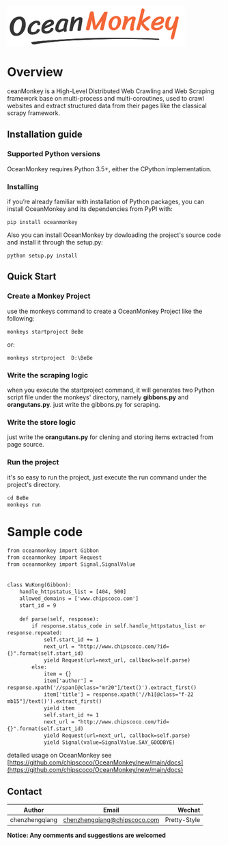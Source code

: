 <img src="https://github.com/chipscoco/OceanMonkey/blob/main/artwork/logo.jpg">
   

Overview
========

ceanMonkey is a High-Level Distributed Web Crawling and Web Scraping framework base on multi-process and multi-coroutines, used to
crawl websites and extract structured data from their pages like the classical scrapy framework.

## Installation guide

### Supported Python versions

OceanMonkey requires Python 3.5+, either the CPython implementation.

### Installing
if you’re already familiar with installation of Python packages, you can install OceanMonkey and its dependencies from PyPI with:

    pip install oceanmonkey

Also you can install OceanMonkey by dowloading the project's source code and install it through the setup.py:
    
    python setup.py install

## Quick Start

### Create a Monkey Project
use the monkeys command to create a OceanMonkey Project like the following:
  
    monkeys startproject BeBe
or:

    monkeys strtproject  D:\BeBe
    
### Write the scraping logic
when you execute the startproject command, it will generates two Python script file under the monkeys' directory,
namely **gibbons.py** and **orangutans.py**. just write the gibbons.py for scraping.

### Write the store logic
just write the **orangutans.py** for clening and storing items extracted from page source.

### Run the project
it's so easy to run the project, just execute the run command under the project's directory.

    cd BeBe
    monkeys run
    
# Sample code 
```
from oceanmonkey import Gibbon
from oceanmonkey import Request
from oceanmonkey import Signal,SignalValue


class WuKong(Gibbon):
    handle_httpstatus_list = [404, 500]
    allowed_domains = ['www.chipscoco.com']
    start_id = 9

    def parse(self, response):
        if response.status_code in self.handle_httpstatus_list or response.repeated:
            self.start_id += 1
            next_url = "http://www.chipscoco.com/?id={}".format(self.start_id)
            yield Request(url=next_url, callback=self.parse)
        else:
            item = {}
            item['author'] = response.xpath('//span[@class="mr20"]/text()').extract_first()
            item['title'] = response.xpath('//h1[@class="f-22 mb15"]/text()').extract_first()
            yield item
            self.start_id += 1
            next_url = "http://www.chipscoco.com/?id={}".format(self.start_id)
            yield Request(url=next_url, callback=self.parse)
            yield Signal(value=SignalValue.SAY_GOODBYE)
```
detailed usage on OceanMonkey see [https://github.com/chipscoco/OceanMonkey/new/main/docs](https://github.com/chipscoco/OceanMonkey/new/main/docs)

## Contact

|Author          | Email            | Wechat      |
| ---------------|:----------------:| -----------:|
| chenzhengqiang | chenzhengqiang@chipscoco.com | Pretty-Style |

**Notice:  Any comments and suggestions are welcomed**
